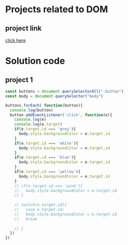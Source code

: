 # Projects related to DOM

## project link
[click here](https://stackblitz.com/edit/dom-project-chaiaurcode?file=index.html)

# Solution code

## project 1

```javascript
const buttons = document.querySelectorAll(".button")
const body = document.querySelector("body")

buttons.forEach( function(button){
  console.log(button)
  button.addEventListener('click', function(e){
    console.log(e)
    console.log(e.target)
    if(e.target.id === 'grey'){
      body.style.backgroundColor = e.target.id
    }
    if(e.target.id === 'white'){
      body.style.backgroundColor = e.target.id
    }
    if(e.target.id === 'blue'){
      body.style.backgroundColor = e.target.id
    }
    if(e.target.id === 'yellow'){
      body.style.backgroundColor = e.target.id
    }
    // if(e.target.id === 'pink'){
    //   body.style.backgroundColor = e.target.id
    // }
    
    // switch(e.target.id){
    //   case e.target.id:
    //   body.style.backgroundColor = e.target.id
    //   break
      
    // }
  })
})


```